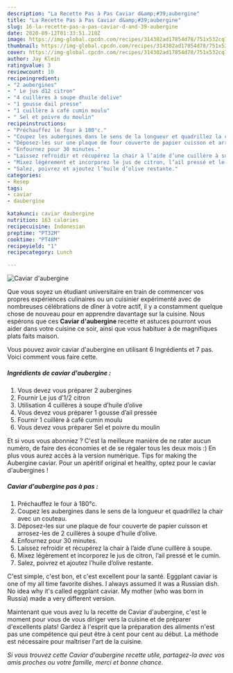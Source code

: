 ```yaml
---
description: "La Recette Pas à Pas Caviar d&amp;#39;aubergine"
title: "La Recette Pas à Pas Caviar d&amp;#39;aubergine"
slug: 16-la-recette-pas-a-pas-caviar-d-and-39-aubergine
date: 2020-09-12T01:33:51.210Z
image: https://img-global.cpcdn.com/recipes/314302ad17854d78/751x532cq70/caviar-daubergine-photo-principale-de-la-recette.jpg
thumbnail: https://img-global.cpcdn.com/recipes/314302ad17854d78/751x532cq70/caviar-daubergine-photo-principale-de-la-recette.jpg
cover: https://img-global.cpcdn.com/recipes/314302ad17854d78/751x532cq70/caviar-daubergine-photo-principale-de-la-recette.jpg
author: Jay Klein
ratingvalue: 3
reviewcount: 10
recipeingredient:
- "2 aubergines"
- " Le jus d12 citron"
- "4 cuillères à soupe dhuile dolive"
- "1 gousse dail presse"
- "1 cuillère à café cumin moulu"
- " Sel et poivre du moulin"
recipeinstructions:
- "Préchauffez le four à 180°c."
- "Coupez les aubergines dans le sens de la longueur et quadrillez la chair avec un couteau."
- "Déposez-les sur une plaque de four couverte de papier cuisson et arrosez-les de 2 cuillères à soupe d’huile d’olive."
- "Enfournez pour 30 minutes."
- "Laissez refroidir et récupérez la chair à l’aide d’une cuillère à soupe."
- "Mixez légèrement et incorporez le jus de citron, l’ail pressé et le cumin."
- "Salez, poivrez et ajoutez l’huile d’olive restante."
categories:
- Resep
tags:
- caviar
- daubergine

katakunci: caviar daubergine 
nutrition: 163 calories
recipecuisine: Indonesian
preptime: "PT32M"
cooktime: "PT48M"
recipeyield: "1"
recipecategory: Lunch

---
```



![Caviar d&#39;aubergine](https://img-global.cpcdn.com/recipes/314302ad17854d78/751x532cq70/caviar-daubergine-photo-principale-de-la-recette.jpg)

Que vous soyez un étudiant universitaire en train de commencer vos propres expériences culinaires ou un cuisinier expérimenté avec de nombreuses célébrations de dîner à votre actif, il y a constamment quelque chose de nouveau pour en apprendre davantage sur la cuisine. Nous espérons que ces <strong> Caviar d&#39;aubergine </strong> recette et astuces pourront vous aider dans votre cuisine ce soir, ainsi que vous habituer à de magnifiques plats faits maison.

<!--inarticleads1-->

Vous pouvez avoir caviar d&#39;aubergine en utilisant 6 Ingrédients et 7 pas. Voici comment vous faire cette.

##### Ingrédients de caviar d&#39;aubergine :

1. Vous devez vous préparer 2 aubergines
1. Fournir  Le jus d’1/2 citron
1. Utilisation 4 cuillères à soupe d’huile d’olive
1. Vous devez vous préparer 1 gousse d’ail pressée
1. Fournir 1 cuillère à café cumin moulu
1. Vous devez vous préparer  Sel et poivre du moulin


Et si vous vous abonniez ? C&#39;est la meilleure manière de ne rater aucun numéro, de faire des économies et de se régaler tous les deux mois :) En plus vous aurez accès à la version numérique. Tips for making the Aubergine caviar. Pour un apéritif original et healthy, optez pour le caviar d&#39;aubergines ! 

<!--inarticleads2-->

##### Caviar d&#39;aubergine pas à pas :

1. Préchauffez le four à 180°c.
1. Coupez les aubergines dans le sens de la longueur et quadrillez la chair avec un couteau.
1. Déposez-les sur une plaque de four couverte de papier cuisson et arrosez-les de 2 cuillères à soupe d’huile d’olive.
1. Enfournez pour 30 minutes.
1. Laissez refroidir et récupérez la chair à l’aide d’une cuillère à soupe.
1. Mixez légèrement et incorporez le jus de citron, l’ail pressé et le cumin.
1. Salez, poivrez et ajoutez l’huile d’olive restante.


C&#39;est simple, c&#39;est bon, et c&#39;est excellent pour la santé. Eggplant caviar is one of my all time favorite dishes. I always assumed it was a Russian dish. No idea why it&#39;s called eggplant caviar. My mother (who was born in Russia) made a very different version. 

<!--inarticleads1-->

<p>
Maintenant que vous avez lu la recette de Caviar d&#39;aubergine, c'est le moment pour vous de vous diriger vers la cuisine et de préparer d'excellents plats! Gardez à l'esprit que la préparation des aliments n'est pas une compétence qui peut être à cent pour cent au début. La méthode est nécessaire pour maîtriser l'art de la cuisine.
</p>

<p>
<i>Si vous trouvez cette Caviar d&#39;aubergine recette utile, partagez-la avec vos amis proches ou votre famille, merci et bonne chance.</i>
</p>

